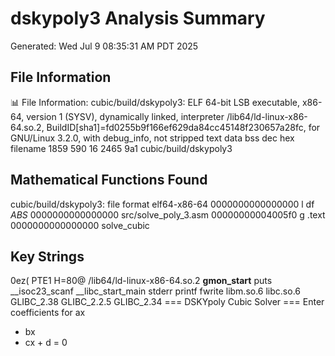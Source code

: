 # dskypoly3 Analysis Summary
Generated: Wed Jul  9 08:35:31 AM PDT 2025

## File Information
📊 File Information:
cubic/build/dskypoly3: ELF 64-bit LSB executable, x86-64, version 1 (SYSV), dynamically linked, interpreter /lib64/ld-linux-x86-64.so.2, BuildID[sha1]=fd0255b9f166ef629da84cc45148f230657a28fc, for GNU/Linux 3.2.0, with debug_info, not stripped
   text	   data	    bss	    dec	    hex	filename
   1859	    590	     16	   2465	    9a1	cubic/build/dskypoly3

## Mathematical Functions Found
cubic/build/dskypoly3:     file format elf64-x86-64
0000000000000000 l    df *ABS*	0000000000000000              src/solve_poly_3.asm
00000000004005f0 g       .text	0000000000000000              solve_cubic

## Key Strings
0ez(
PTE1
H=80@
/lib64/ld-linux-x86-64.so.2
__gmon_start__
puts
__isoc23_scanf
__libc_start_main
stderr
printf
fwrite
libm.so.6
libc.so.6
GLIBC_2.38
GLIBC_2.2.5
GLIBC_2.34
=== DSKYpoly Cubic Solver ===
Enter coefficients for ax
 + bx
 + cx + d = 0
